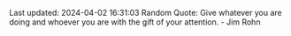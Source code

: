 Last updated: 2024-04-02 16:31:03
Random Quote: Give whatever you are doing and whoever you are with the gift of your attention. - Jim Rohn